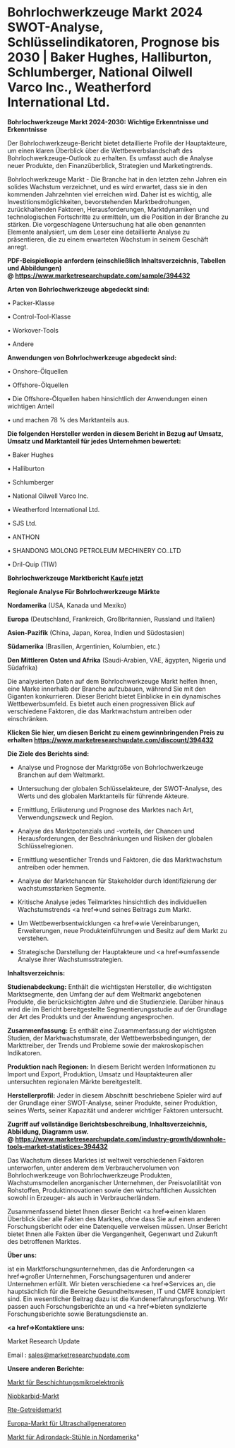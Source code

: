 # Bohrlochwerkzeuge Markt 2024 SWOT-Analyse, Schlüsselindikatoren, Prognose bis 2030 | Baker Hughes, Halliburton, Schlumberger, National Oilwell Varco Inc., Weatherford International Ltd.

<strong>Bohrlochwerkzeuge Markt 2024-2030: Wichtige Erkenntnisse und Erkenntnisse</strong>

Der Bohrlochwerkzeuge-Bericht bietet detaillierte Profile der Hauptakteure, um einen klaren Überblick über die Wettbewerbslandschaft des Bohrlochwerkzeuge-Outlook zu erhalten. Es umfasst auch die Analyse neuer Produkte, den Finanzüberblick, Strategien und Marketingtrends.

Bohrlochwerkzeuge Markt - Die Branche hat in den letzten zehn Jahren ein solides Wachstum verzeichnet, und es wird erwartet, dass sie in den kommenden Jahrzehnten viel erreichen wird. Daher ist es wichtig, alle Investitionsmöglichkeiten, bevorstehenden Marktbedrohungen, zurückhaltenden Faktoren, Herausforderungen, Marktdynamiken und technologischen Fortschritte zu ermitteln, um die Position in der Branche zu stärken. Die vorgeschlagene Untersuchung hat alle oben genannten Elemente analysiert, um dem Leser eine detaillierte Analyse zu präsentieren, die zu einem erwarteten Wachstum in seinem Geschäft anregt.

<strong><b>PDF-Beispielkopie anfordern (einschließlich Inhaltsverzeichnis, Tabellen und Abbildungen) @ </b></strong><strong><a href=https://www.marketresearchupdate.com/sample/394432><strong>https://www.marketresearchupdate.com/sample/394432</u></a></strong></strong>

<strong>Arten von Bohrlochwerkzeuge abgedeckt sind:</strong>

• Packer-Klasse

• Control-Tool-Klasse

• Workover-Tools

• Andere

<strong>Anwendungen von Bohrlochwerkzeuge abgedeckt sind:</strong>

• Onshore-Ölquellen

• Offshore-Ölquellen

• Die Offshore-Ölquellen haben hinsichtlich der Anwendungen einen wichtigen Anteil

• und machen 78 % des Marktanteils aus.

<strong>Die folgenden Hersteller werden in diesem Bericht in Bezug auf Umsatz, Umsatz und Marktanteil für jedes Unternehmen bewertet:</strong>

• Baker Hughes

• Halliburton

• Schlumberger

• National Oilwell Varco Inc.

• Weatherford International Ltd.

• SJS Ltd.

• ANTHON

• SHANDONG MOLONG PETROLEUM MECHINERY CO..LTD

• Dril-Quip (TIW)

<strong>Bohrlochwerkzeuge Marktbericht <a href=https://www.marketresearchupdate.com/buynow/394432>Kaufe jetzt</a></strong>

<strong>Regionale Analyse Für Bohrlochwerkzeuge Märkte</strong>

<strong>Nordamerika</strong> (USA, Kanada und Mexiko)

<strong>Europa</strong> (Deutschland, Frankreich, Großbritannien, Russland und Italien)

<strong>Asien-Pazifik</strong> (China, Japan, Korea, Indien und Südostasien)

<strong>Südamerika</strong> (Brasilien, Argentinien, Kolumbien, etc.)

<strong>Den Mittleren</strong> <strong>Osten und Afrika</strong> (Saudi-Arabien, VAE, ägypten, Nigeria und Südafrika)

Die analysierten Daten auf dem Bohrlochwerkzeuge Markt helfen Ihnen, eine Marke innerhalb der Branche aufzubauen, während Sie mit den Giganten konkurrieren. Dieser Bericht bietet Einblicke in ein dynamisches Wettbewerbsumfeld. Es bietet auch einen progressiven Blick auf verschiedene Faktoren, die das Marktwachstum antreiben oder einschränken.

<strong>Klicken Sie hier, um diesen Bericht zu einem gewinnbringenden Preis zu erhalten
</strong><strong><a href=https://www.marketresearchupdate.com/discount/394432>https://www.marketresearchupdate.com/discount/394432</b></u></strong></a>

<strong>Die Ziele des Berichts sind:</strong>

- Analyse und Prognose der Marktgröße von Bohrlochwerkzeuge Branchen auf dem Weltmarkt.

- Untersuchung der globalen Schlüsselakteure, der SWOT-Analyse, des Werts und des globalen Marktanteils für führende Akteure.

- Ermittlung, Erläuterung und Prognose des Marktes nach Art, Verwendungszweck und Region.

- Analyse des Marktpotenzials und -vorteils, der Chancen und Herausforderungen, der Beschränkungen und Risiken der globalen Schlüsselregionen.

- Ermittlung wesentlicher Trends und Faktoren, die das Marktwachstum antreiben oder hemmen.

- Analyse der Marktchancen für Stakeholder durch Identifizierung der wachstumsstarken Segmente.

- Kritische Analyse jedes Teilmarktes hinsichtlich des individuellen Wachstumstrends <a href=>und</a> seines Beitrags zum Markt.

- Um Wettbewerbsentwicklungen <a href=>wie</a> Vereinbarungen, Erweiterungen, neue Produkteinführungen und Besitz auf dem Markt zu verstehen.

- Strategische Darstellung der Hauptakteure und <a href=>umfas</a>sende Analyse ihrer Wachstumsstrategien.

<strong>Inhaltsverzeichnis:</strong>

<strong>Studienabdeckung:</strong> Enthält die wichtigsten Hersteller, die wichtigsten Marktsegmente, den Umfang der auf dem Weltmarkt angebotenen Produkte, die berücksichtigten Jahre und die Studienziele. Darüber hinaus wird die im Bericht bereitgestellte Segmentierungsstudie auf der Grundlage der Art des Produkts und der Anwendung angesprochen.

<strong>Zusammenfassung:</strong> Es enthält eine Zusammenfassung der wichtigsten Studien, der Marktwachstumsrate, der Wettbewerbsbedingungen, der Markttreiber, der Trends und Probleme sowie der makroskopischen Indikatoren.

<strong>Produktion nach Regionen:</strong> In diesem Bericht werden Informationen zu Import und Export, Produktion, Umsatz und Hauptakteuren aller untersuchten regionalen Märkte bereitgestellt.

<strong>Herstellerprofil:</strong> Jeder in diesem Abschnitt beschriebene Spieler wird auf der Grundlage einer SWOT-Analyse, seiner Produkte, seiner Produktion, seines Werts, seiner Kapazität und anderer wichtiger Faktoren untersucht.

<strong><b>Zugriff auf vollständige Berichtsbeschreibung, Inhaltsverzeichnis, Abbildung, Diagramm usw. @ </b></strong><strong><a href=https://www.marketresearchupdate.com/industry-growth/downhole-tools-market-statistices-394432>https://www.marketresearchupdate.com/industry-growth/downhole-tools-market-statistices-394432</a></strong>

Das Wachstum dieses Marktes ist weltweit verschiedenen Faktoren unterworfen, unter anderem dem Verbrauchervolumen von Bohrlochwerkzeuge von Bohrlochwerkzeuge Produkten, Wachstumsmodellen anorganischer Unternehmen, der Preisvolatilität von Rohstoffen, Produktinnovationen sowie den wirtschaftlichen Aussichten sowohl in Erzeuger- als auch in Verbraucherländern.

Zusammenfassend bietet Ihnen dieser Bericht <a href=>einen</a> klaren Überblick über alle Fakten des Marktes, ohne dass Sie auf einen anderen Forschungsbericht oder eine Datenquelle verweisen müssen. Unser Bericht bietet Ihnen alle Fakten über die Vergangenheit, Gegenwart und Zukunft des betroffenen Marktes.

<strong>Über uns:</strong>

 ist ein Marktforschungsunternehmen, das die Anforderungen <a href=>großer</a> Unternehmen, Forschungsagenturen und anderer Unternehmen erfüllt. Wir bieten verschiedene <a href=>Services</a> an, die hauptsächlich für die Bereiche Gesundheitswesen, IT und CMFE konzipiert sind. Ein wesentlicher Beitrag dazu ist die Kundenerfahrungsforschung. Wir passen auch Forschungsberichte an und <a href=>bieten</a> syndizierte Forschungsberichte sowie Beratungsdienste an.

<strong><a href=>Kontaktiere uns:</a></strong>

Market Research Update

Email : sales@marketresearchupdate.com

<strong>Unsere anderen Berichte:</strong>

<a href=https://www.linkedin.com/pulse/plating-microelectronics-market-size-growth-set-surge>Markt für Beschichtungsmikroelektronik</a>

<a href=https://www.linkedin.com/pulse/niobium-carbide-market-analysis-segment-region-growth>Niobkarbid-Markt</a>

<a href=https://www.linkedin.com/pulse/rte-cereals-market-analysis-segment-region-growth>Rte-Getreidemarkt</a>

<a href=https://www.linkedin.com/pulse/europe-ultrasonic-generator-market-continues>Europa-Markt für Ultraschallgeneratoren</a>

<a href=https://www.linkedin.com/pulse/north-america-adirondack-chairs-market-witness-huge-growth>Markt für Adirondack-Stühle in Nordamerika</a>"
